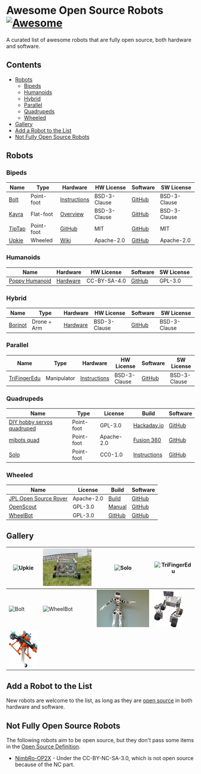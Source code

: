 # Awesome Open Source Robots [![Awesome](https://awesome.re/badge.svg)](https://awesome.re)

A curated list of awesome robots that are fully open source, both hardware and software.

## Contents

* [Robots](#robots)
    * [Bipeds](#bipeds)
    * [Humanoids](#humanoids)
    * [Hybrid](#hybrid)
    * [Parallel](#parallel)
    * [Quadrupeds](#quadrupeds)
    * [Wheeled](#wheeled)
* [Gallery](#gallery)
* [Add a Robot to the List](#add-a-robot-to-the-list)
* [Not Fully Open Source Robots](#not-fully-open-source-robots)

## Robots

### Bipeds

| Name | Type       | Hardware | HW License | Software | SW License |
|------|------------|----------|------------|----------|------------|
| [Bolt](https://www.youtube.com/watch?v=x2jYQdjT_es) | Point-foot | [Instructions](https://github.com/open-dynamic-robot-initiative/open_robot_actuator_hardware/blob/master/mechanics/biped_6dof_v1/README.md#biped-robot-6dof-v1) | BSD-3-Clause | [GitHub](https://github.com/orgs/open-dynamic-robot-initiative/repositories?for=bolt) | BSD-3-Clause |
| [Kayra](https://youtu.be/ZpM4JqCai9M) | Flat-foot | [Overview](https://kayra.org/en/1-how-to-build/build-overview) | BSD-3-Clause | [GitHub](https://github.com/assadollahi/kayra) | BSD-3-Clause |
| [TipTap](https://hackaday.io/project/163093-tiptap) | Point-foot | [GitHub](https://github.com/DarrenLevine/TipTap/tree/master/parts) | MIT | [GitHub](https://github.com/DarrenLevine/TipTap/tree/master/software) | MIT |
| [Upkie](https://hackaday.io/project/185729-upkie-wheeled-biped-robot) | Wheeled | [Wiki](https://github.com/upkie/upkie/wiki) | Apache-2.0 | [GitHub](https://github.com/upkie/upkie) | Apache-2.0 |

### Humanoids

| Name  | Hardware | HW License | Software | SW License |
|-------|----------|------------|----------|------------|
| [Poppy Humanoid](https://www.poppy-project.org/en/robots/poppy-humanoid/) | [Hardware](https://github.com/poppy-project/poppy-humanoid/tree/master/hardware) | CC-BY-SA-4.0 | [GitHub](https://github.com/poppy-project/poppy-humanoid/tree/master/software) | GPL-3.0 |

### Hybrid

| Name  | Type          | Hardware | HW License | Software | SW License |
|-------|---------------|----------|------------|----------|------------|
| [Borinot](http://www.iri.upc.edu/borinot) | Drone + Arm | [Hardware](https://github.com/hidro-iri/Borinot/blob/main/hardware/README.md) | BSD-3-Clause | [GitHub](https://github.com/hidro-iri/Borinot/blob/main/software/README.md) | BSD-3-Clause |

### Parallel

| Name  | Type          | Hardware | HW License | Software | SW License |
|-------|---------------|----------|------------|----------|------------|
| [TriFingerEdu](https://webdav.tuebingen.mpg.de/trifinger/) | Manipulator | [Instructions](https://github.com/open-dynamic-robot-initiative/open_robot_actuator_hardware/blob/master/mechanics/tri_finger_edu_v1/README.md#trifingeredu-v1) | BSD-3-Clause | [GitHub](https://github.com/orgs/open-dynamic-robot-initiative/repositories?for=trifinger_edu) | BSD-3-Clause |

### Quadrupeds

| Name  | Type          | License    | Build | Software |
|-------|---------------|------------|-------|----------|
| [DIY hobby servos quadruped](https://hackaday.io/project/171456-diy-hobby-servos-quadruped-robot) | Point-foot | GPL-3.0 | [Hackaday.io](https://hackaday.io/project/171456/instructions) | [GitHub](https://github.com/miguelasd688/4-legged-robot-model) |
| [mjbots quad](https://hackaday.io/project/167845-mjbots-quad) | Point-foot | Apache-2.0 | [Fusion 360](https://myhub.autodesk360.com/ue2cb4876/g/shares/SH56a43QTfd62c1cd968fcf1b110c6f45fbb) | [GitHub](https://github.com/mjbots/quad/) |
| [Solo](https://www.youtube.com/watch?v=VjpmQ9MsLKg) | Point-foot | CC0-1.0 | [Instructions](https://github.com/open-dynamic-robot-initiative/open_robot_actuator_hardware/blob/master/mechanics/quadruped_robot_12dof_v1/README.md#quadruped-robot-12dof-v1) | [GitHub](https://github.com/orgs/open-dynamic-robot-initiative/repositories?for=solo) |

### Wheeled

| Name | License | Build | Software |
|------|---------|-------|----------|
| [JPL Open Source Rover](https://open-source-rover.readthedocs.io/en/latest/) | Apache-2.0 | [Build](https://github.com/nasa-jpl/open-source-rover#rover-build-roadmap) | [GitHub](https://github.com/nasa-jpl/osr-rover-code) |
| [OpenScout](https://hackaday.com/2022/09/26/robotic-platform-is-open-sourced-and-user-friendly/) | GPL-3.0 | [Manual](https://github.com/cbedio/OpenScout/blob/main/Documentation/CAD_Files/Instruction_Manual/InstructionManual.pdf) | [GitHub](https://github.com/cbedio/OpenScout) |
| [WheelBot](https://sites.google.com/view/wheelbot) | GPL-3.0 | [GitHub](https://github.com/AndReGeist/wheelbot-v2.5) | [GitHub](https://github.com/AndReGeist/wheelbot-v2.5/tree/main/firmware) |

## Gallery

| <img src="https://user-images.githubusercontent.com/1189580/172118225-dfb4c6e6-d56b-4d37-9bd2-56370cc25a35.png" alt="Upkie" height="100"> | <img src="https://github.com/cbedio/OpenScout/blob/main/Documentation/Images/agriscout_incline.png" alt="OpenScout" height="100"> | <img src="https://raw.githubusercontent.com/open-dynamic-robot-initiative/open_robot_actuator_hardware/master/mechanics/quadruped_robot_12dof_v1/images/solo12_8.jpg" alt="Solo" height="100"> | <img src="https://raw.githubusercontent.com/open-dynamic-robot-initiative/open_robot_actuator_hardware/master/mechanics/tri_finger_edu_v1/images/manipulator_platform_1.jpg" alt="TriFingerEdu" height="100"> |
|--|--|--|--|
| <img src="https://raw.githubusercontent.com/open-dynamic-robot-initiative/open_robot_actuator_hardware/master/mechanics/biped_6dof_v1/images/biped_3.jpg" alt="Bolt" height="100"> | <img src="https://user-images.githubusercontent.com/1189580/235462247-90e2f20b-1159-4989-b1c8-911d1e334b7e.png" alt="WheelBot" height="100"> | <img src="gallery/poppy-humanoid.jpg" alt="Poppy Humanoid" height="100"> | <img src="gallery/jpl-open-source-rover.png" alt="JPL Open Source Rover" height="100"> |
| <img src="gallery/borinot.png" alt="Borinot" height="100"> | | | |

## Add a Robot to the List

New robots are welcome to the list, as long as they are [open source](CONTRIBUTING.md) in both hardware and software.

## Not Fully Open Source Robots

The following robots aim to be open source, but they don't pass some items in the [Open Source Definition](https://en.wikipedia.org/wiki/The_Open_Source_Definition).

* [NimbRo-OP2X](https://www.nimbro.net/OP/) - Under the CC-BY-NC-SA-3.0, which is not open source because of the NC part.

